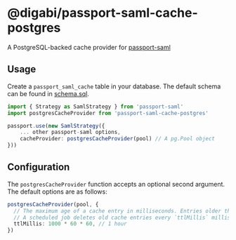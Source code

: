 # @digabi/passport-saml-cache-postgres

A PostgreSQL-backed cache provider for [passport-saml](https://github.com/node-saml/passport-saml)

## Usage

Create a `passport_saml_cache` table in your database. The default schema can be found in [schema.sql](schema.sql).

```typescript
import { Strategy as SamlStrategy } from 'passport-saml'
import postgresCacheProvider from 'passport-saml-cache-postgres'

passport.use(new SamlStrategy({
    ... other passport-saml options,
    cacheProvider: postgresCacheProvider(pool) // A pg.Pool object
}))
```

## Configuration

The `postgresCacheProvider` function accepts an optional second argument. The default options are as follows:

```typescript
postgresCacheProvider(pool, {
  // The maximum age of a cache entry in milliseconds. Entries older than this are deleted automatically.
  // A scheduled job deletes old cache entries every `ttlMillis` milliseconds.
  ttlMillis: 1000 * 60 * 60, // 1 hour
})
```
